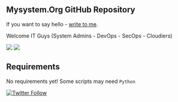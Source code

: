 ## Mysystem.Org GitHub Repository

If you want to say hello - <a href="https://github.com/ssarioglu">write to me</a>.

Welcome IT Guys (System Admins - DevOps - SecOps - Cloudiers)

<a href="https://mysystem.org" title="Mysystem.org"><img src="https://img.shields.io/website-up-down-green-red/http/shields.io.svg?label=Visit%20mysystem.org"></a>
<a href="https://www.paypal.me/ssarioglu" title="Support project"><img src="https://img.shields.io/badge/Donate%20me-paypal-brightgreen.svg"></a>


## Requirements
No requirements yet! Some scripts may need `Python`

[![Twitter Follow](https://img.shields.io/twitter/follow/espadrine.svg?style=social&label=Follow)]()
